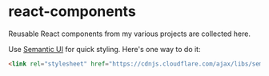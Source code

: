 # react-components

Reusable React components from my various projects are collected here.

Use [Semantic UI](https://semantic-ui.com/) for quick styling. Here's one way to do it:

```html
<link rel="stylesheet" href="https://cdnjs.cloudflare.com/ajax/libs/semantic-ui/2.4.1/semantic.min.css" />
```
